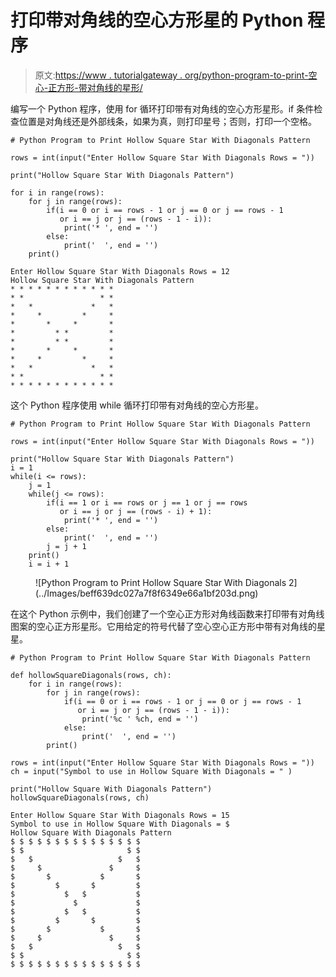 # 打印带对角线的空心方形星的 Python 程序

> 原文:[https://www . tutorialgateway . org/python-program-to-print-空心-正方形-带对角线的星形/](https://www.tutorialgateway.org/python-program-to-print-hollow-square-star-with-diagonals/)

编写一个 Python 程序，使用 for 循环打印带有对角线的空心方形星形。if 条件检查位置是对角线还是外部线条，如果为真，则打印星号；否则，打印一个空格。

```
# Python Program to Print Hollow Square Star With Diagonals Pattern

rows = int(input("Enter Hollow Square Star With Diagonals Rows = "))

print("Hollow Square Star With Diagonals Pattern") 

for i in range(rows):
    for j in range(rows):
        if(i == 0 or i == rows - 1 or j == 0 or j == rows - 1
           or i == j or j == (rows - 1 - i)):
            print('* ', end = '')
        else:
            print('  ', end = '')
    print()
```

```
Enter Hollow Square Star With Diagonals Rows = 12
Hollow Square Star With Diagonals Pattern
* * * * * * * * * * * * 
* *                 * * 
*   *             *   * 
*     *         *     * 
*       *     *       * 
*         * *         * 
*         * *         * 
*       *     *       * 
*     *         *     * 
*   *             *   * 
* *                 * * 
* * * * * * * * * * * * 
```

这个 Python 程序使用 while 循环打印带有对角线的空心方形星。

```
# Python Program to Print Hollow Square Star With Diagonals Pattern

rows = int(input("Enter Hollow Square Star With Diagonals Rows = "))

print("Hollow Square Star With Diagonals Pattern") 
i = 1
while(i <= rows):
    j = 1
    while(j <= rows):
        if(i == 1 or i == rows or j == 1 or j == rows
           or i == j or j == (rows - i) + 1):
            print('* ', end = '')
        else:
            print('  ', end = '')
        j = j + 1
    print()
    i = i + 1
```

<figure class="wp-block-image size-large">![Python Program to Print Hollow Square Star With Diagonals 2](../Images/beff639dc027a7f8f6349e66a1bf203d.png)</figure>

在这个 Python 示例中，我们创建了一个空心正方形对角线函数来打印带有对角线图案的空心正方形星形。它用给定的符号代替了空心空心正方形中带有对角线的星星。

```
# Python Program to Print Hollow Square Star With Diagonals Pattern

def hollowSquareDiagonals(rows, ch):
    for i in range(rows):
        for j in range(rows):
            if(i == 0 or i == rows - 1 or j == 0 or j == rows - 1
               or i == j or j == (rows - 1 - i)):
                print('%c ' %ch, end = '')
            else:
                print('  ', end = '')
        print()

rows = int(input("Enter Hollow Square Star With Diagonals Rows = "))
ch = input("Symbol to use in Hollow Square With Diagonals = " )

print("Hollow Square With Diagonals Pattern")
hollowSquareDiagonals(rows, ch)
```

```
Enter Hollow Square Star With Diagonals Rows = 15
Symbol to use in Hollow Square With Diagonals = $
Hollow Square With Diagonals Pattern
$ $ $ $ $ $ $ $ $ $ $ $ $ $ $ 
$ $                       $ $ 
$   $                   $   $ 
$     $               $     $ 
$       $           $       $ 
$         $       $         $ 
$           $   $           $ 
$             $             $ 
$           $   $           $ 
$         $       $         $ 
$       $           $       $ 
$     $               $     $ 
$   $                   $   $ 
$ $                       $ $ 
$ $ $ $ $ $ $ $ $ $ $ $ $ $ $ 
```